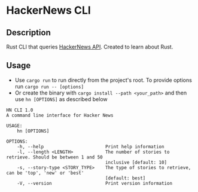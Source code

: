 # HackerNews CLI

## Description

Rust CLI that queries [HackerNews API](https://github.com/HackerNews/API). Created to learn about Rust.

## Usage

- Use `cargo run` to run directly from the project's root. To provide  options run `cargo run -- [options]`
- Or create the binary with `cargo install --path <your_path>` and then use `hn [OPTIONS]` as described below

```
HN CLI 1.0
A command line interface for Hacker News

USAGE:
    hn [OPTIONS]

OPTIONS:
    -h, --help                       Print help information
    -l, --length <LENGTH>            The number of stories to retrieve. Should be between 1 and 50
                                     inclusive [default: 10]
    -s, --story-type <STORY_TYPE>    The type of stories to retrieve, can be 'top', 'new' or 'best'
                                     [default: best]
    -V, --version                    Print version information
```